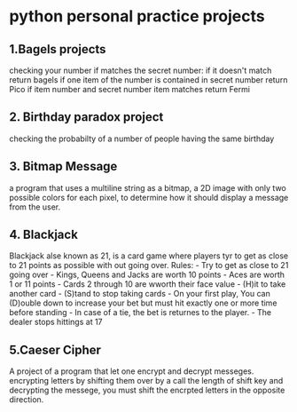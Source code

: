 # python personal practice projects

## 1.Bagels projects 
checking your number if matches the secret number:
if it doesn't match return bagels
if one item of the number is contained in secret number return Pico
if item number and secret number item matches return Fermi

## 2. Birthday paradox project
checking the probabilty of a number of people having the same birthday 

## 3. Bitmap Message
a program that uses a multiline string as a bitmap, a 2D image with only two possible colors for each pixel, to determine how it 
should display a message from the user.

## 4. Blackjack
Blackjack alse known as 21, is a card game where players tyr to get as close to 21 points as possible with out going over. 
Rules:
    - Try to get as close to 21 going over
    - Kings, Queens and Jacks are worth 10 points
    - Aces are worth 1 or 11 points
    - Cards 2 through 10 are wworth their face value
    - (H)it to take another card
    - (S)tand to stop taking cards
    - On your first play, You can (D)ouble down to increase your bet but must hit exactly one or more time before standing
    - In case of a tie, the bet is returnes to the player.
    - The dealer stops hittings at 17

## 5.Caeser Cipher
A project of a program that let one encrypt and decrypt messeges. encrypting letters by shifting them over by a call the length of shift key and decrypting the messege, you must shift the encrpted letters in the opposite direction.